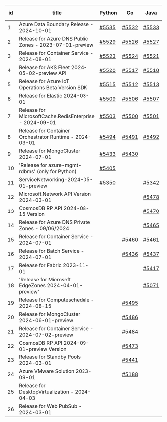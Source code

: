 | id | title | Python | Go | Java | Js | created date | target date | status |
| ------ | ------ | ------ | ------ | ------ | ------ | ------ | ------ | :-----: |
| 1 | Azure Data Boundary Release - 2024-10-01  | [#5535](https://github.com/Azure/sdk-release-request/issues/5535)  | [#5532](https://github.com/Azure/sdk-release-request/issues/5532)  | [#5533](https://github.com/Azure/sdk-release-request/issues/5533)  | [#5534](https://github.com/Azure/sdk-release-request/issues/5534)  | 09-25 | 10-25 |  |
| 2 | Release for Azure DNS Public Zones - 2023-07-01-preview  | [#5529](https://github.com/Azure/sdk-release-request/issues/5529)  | [#5526](https://github.com/Azure/sdk-release-request/issues/5526)  | [#5527](https://github.com/Azure/sdk-release-request/issues/5527)  | [#5528](https://github.com/Azure/sdk-release-request/issues/5528)  | 09-25 | 10-25 |  |
| 3 | Release for Container Service - 2024-08-01  | [#5523](https://github.com/Azure/sdk-release-request/issues/5523)  | [#5524](https://github.com/Azure/sdk-release-request/issues/5524)  | [#5521](https://github.com/Azure/sdk-release-request/issues/5521)  | [#5522](https://github.com/Azure/sdk-release-request/issues/5522)  | 09-24 | 10-24 |  |
| 4 | Release for AKS Fleet 2024-05-02-preview API  | [#5520](https://github.com/Azure/sdk-release-request/issues/5520)  | [#5517](https://github.com/Azure/sdk-release-request/issues/5517)  | [#5518](https://github.com/Azure/sdk-release-request/issues/5518)  | [#5519](https://github.com/Azure/sdk-release-request/issues/5519)  | 09-24 | 10-25 |  |
| 5 | Release for Azure IoT Operations Beta Version SDK  | [#5515](https://github.com/Azure/sdk-release-request/issues/5515)  | [#5512](https://github.com/Azure/sdk-release-request/issues/5512)  | [#5513](https://github.com/Azure/sdk-release-request/issues/5513)  | [#5514](https://github.com/Azure/sdk-release-request/issues/5514)  | 09-18 | 10-25 |  |
| 6 | Release for Elastic 2024-03-01  | [#5509](https://github.com/Azure/sdk-release-request/issues/5509)  | [#5506](https://github.com/Azure/sdk-release-request/issues/5506)  | [#5507](https://github.com/Azure/sdk-release-request/issues/5507)  | [#5508](https://github.com/Azure/sdk-release-request/issues/5508)  | 09-16 | 10-24 |  |
| 7 | Release for MicrosoftCache.RedisEnterprise - 2024-09-01  | [#5503](https://github.com/Azure/sdk-release-request/issues/5503)  | [#5500](https://github.com/Azure/sdk-release-request/issues/5500)  | [#5501](https://github.com/Azure/sdk-release-request/issues/5501)  | [#5502](https://github.com/Azure/sdk-release-request/issues/5502)  | 09-13 | 09-27 | Hold on by JS/Python/ |
| 8 | Release for Container Orchestrator Runtime - 2024-03-01  | [#5494](https://github.com/Azure/sdk-release-request/issues/5494)  | [#5491](https://github.com/Azure/sdk-release-request/issues/5491)  | [#5492](https://github.com/Azure/sdk-release-request/issues/5492)  | [#5493](https://github.com/Azure/sdk-release-request/issues/5493)  | 09-13 | 10-24 |  |
| 9 | Release for MongoCluster 2024-07-01  | [#5433](https://github.com/Azure/sdk-release-request/issues/5433)  | [#5430](https://github.com/Azure/sdk-release-request/issues/5430)  |  | [#5432](https://github.com/Azure/sdk-release-request/issues/5432)  | 08-19 | 09-27 | Hold on by JS/Python/ |
| 10 | 'Release for azure-mgmt-rdbms' (only for Python)  | [#5405](https://github.com/Azure/sdk-release-request/issues/5405)  |  |  |  | 08-07 | fail to get. |  |
| 11 | ServiceNetworking-2024-05-01-preview  | [#5350](https://github.com/Azure/sdk-release-request/issues/5350)  |  | [#5342](https://github.com/Azure/sdk-release-request/issues/5342)  | [#5346](https://github.com/Azure/sdk-release-request/issues/5346)  | 07-18 | 09-26 | Hold on by JS/Java/Python/ |
| 12 | Microsoft.Network API Version 2024-03-01  |  |  | [#5478](https://github.com/Azure/sdk-release-request/issues/5478)  | [#5479](https://github.com/Azure/sdk-release-request/issues/5479)  | 09-10 | 09-26 |  |
| 13 | CosmosDB RP API 2024-08-15 Version  |  |  | [#5470](https://github.com/Azure/sdk-release-request/issues/5470)  | [#5471](https://github.com/Azure/sdk-release-request/issues/5471)  | 09-09 | 09-27 |  |
| 14 | Release for Azure DNS Private Zones - 09/06/2024  |  |  | [#5465](https://github.com/Azure/sdk-release-request/issues/5465)  |  | 09-06 | 09-27 |  |
| 15 | Release for Container Service - 2024-07-01  |  | [#5460](https://github.com/Azure/sdk-release-request/issues/5460)  | [#5461](https://github.com/Azure/sdk-release-request/issues/5461)  | [#5462](https://github.com/Azure/sdk-release-request/issues/5462)  | 09-02 | 09-26 |  |
| 16 | Release for Batch Service - 2024-07-01  |  | [#5436](https://github.com/Azure/sdk-release-request/issues/5436)  | [#5437](https://github.com/Azure/sdk-release-request/issues/5437)  | [#5438](https://github.com/Azure/sdk-release-request/issues/5438)  | 08-22 | 09-27 |  |
| 17 | Release for Fabric 2023-11-01  |  |  | [#5417](https://github.com/Azure/sdk-release-request/issues/5417)  | [#5418](https://github.com/Azure/sdk-release-request/issues/5418)  | 08-12 | 09-26 |  |
| 18 | 'Release for Microsoft EdgeZones 2024-04-01-preview'  |  |  | [#5071](https://github.com/Azure/sdk-release-request/issues/5071)  |  | 03-22 | 05-24 | Hold on by Java/ |
| 19 | Release for Computeschedule - 2024-08-15  |  | [#5495](https://github.com/Azure/sdk-release-request/issues/5495)  |  | [#5497](https://github.com/Azure/sdk-release-request/issues/5497)  | 09-13 | 09-27 |  |
| 20 | Release for MongoCluster 2024-06-01-preview  |  | [#5486](https://github.com/Azure/sdk-release-request/issues/5486)  |  |  | 09-12 | 09-27 |  |
| 21 | Release for Container Service - 2024-07-02-preview  |  | [#5484](https://github.com/Azure/sdk-release-request/issues/5484)  |  | [#5485](https://github.com/Azure/sdk-release-request/issues/5485)  | 09-12 | 09-26 |  |
| 22 | CosmosDB RP API 2024-09-01-preview Version  |  | [#5473](https://github.com/Azure/sdk-release-request/issues/5473)  |  | [#5475](https://github.com/Azure/sdk-release-request/issues/5475)  | 09-09 | 09-27 |  |
| 23 | Release for Standby Pools 2024-03-01  |  | [#5441](https://github.com/Azure/sdk-release-request/issues/5441)  |  |  | 08-22 | 09-27 |  |
| 24 | Azure VMware Solution 2023-09-01  |  | [#5188](https://github.com/Azure/sdk-release-request/issues/5188)  |  | [#5190](https://github.com/Azure/sdk-release-request/issues/5190)  | 05-08 | 09-26 |  |
| 25 | Release for DesktopVirtualization - 2024-04-03  |  |  |  | [#5452](https://github.com/Azure/sdk-release-request/issues/5452)  | 08-30 | 09-27 |  |
| 26 | Release for Web PubSub - 2024-03-01  |  |  |  | [#5448](https://github.com/Azure/sdk-release-request/issues/5448)  | 08-26 | 09-26 |  |
